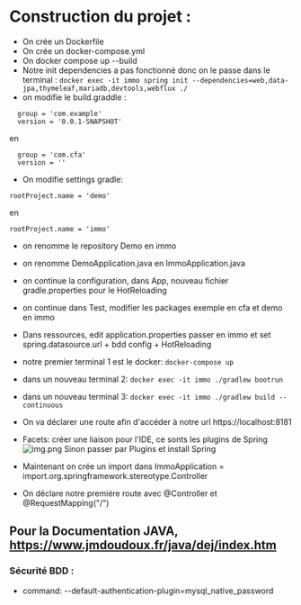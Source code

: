 
# Construction du projet :

- On crée un Dockerfile
- On crée un docker-compose.yml
- On docker compose up --build
- Notre init dependencies a pas fonctionné donc on le passe dans le terminal :
```docker exec -it immo spring init --dependencies=web,data-jpa,thymeleaf,mariadb,devtools,webflux ./```
- on modifie le build.graddle :
```
  group = 'com.example'
  version = '0.0.1-SNAPSHOT'
```
en
````
  group = 'com.cfa'
  version = ''
````

- On modifie settings gradle:
````
rootProject.name = 'demo'
````
en
````
rootProject.name = 'immo'
````

- on renomme le repository Demo en immo
- on renomme DemoApplication.java en ImmoApplication.java
- on continue la configuration, dans App, nouveau fichier gradle.properties pour le HotReloading
- on continue dans Test, modifier les packages exemple en cfa et demo en immo
- Dans ressources, edit application.properties passer en immo et set spring.datasource.url + bdd config + HotReloading
- notre premier terminal 1 est le docker: 
````docker-compose up````
- dans un nouveau terminal 2: 
````docker exec -it immo ./gradlew bootrun````
- dans un nouveau terminal 3:
````docker exec -it immo ./gradlew build --continuous````
- On va déclarer une route afin d'accéder à notre url https://localhost:8181
- Facets: créer une liaison pour l'IDE, ce sonts les plugins de Spring![img.png](img.png) 
Sinon passer par Plugins et install Spring
- Maintenant on crée un import dans ImmoApplication = import.org.springframework.stereotype.Controller

- On déclare notre premiére route avec @Controller et @RequestMapping("/")


## Pour la Documentation JAVA, https://www.jmdoudoux.fr/java/dej/index.htm

### Sécurité BDD :
- command: --default-authentication-plugin=mysql_native_password